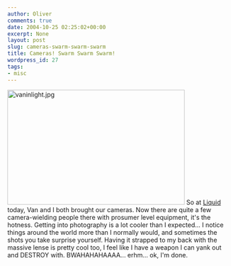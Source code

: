 ```yaml
---
author: Oliver
comments: true
date: 2004-10-25 02:25:02+00:00
excerpt: None
layout: post
slug: cameras-swarm-swarm-swarm
title: Cameras! Swarm Swarm Swarm!
wordpress_id: 27
tags:
- misc
---
```


<img alt="vaninlight.jpg" src="http://www.oliverweb.com/images05/blog/vaninlight.jpg" width="400" height="259" />
So at <a href="http://www.liquid-acc.com">Liquid</a> today, Van and I both brought our cameras.  Now there are quite a few camera-wielding people there with prosumer level equipment, it's the hotness.  Getting into photography is a lot cooler than I expected... I notice things around the world more than I normally would, and sometimes the shots you take surprise yourself.  Having it strapped to my back with the massive lense is pretty cool too, I feel like I have a weapon I can yank out and DESTROY with. BWAHAHAHAAAA... erhm... ok, I'm done.